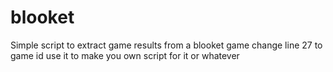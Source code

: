 # blooket

Simple script to extract game results from a blooket game change line 27 to game id
use it to make you own script for it or whatever
